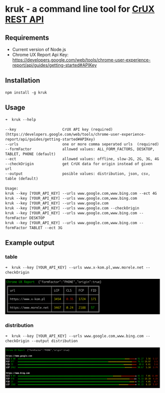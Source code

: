 # kruk - a command line tool for [CrUX REST API](https://developers.google.com/web/tools/chrome-user-experience-report/api/guides/getting-started)


## Requirements
	
- Current version of Node.js
- Chrome UX Report Api Key: https://developers.google.com/web/tools/chrome-user-experience-report/api/guides/getting-started#APIKey

## Installation

	npm install -g kruk

## Usage
	➜  kruk --help

	--key                     CrUX API key (required) (https://developers.google.com/web/tools/chrome-user-experience-report/api/guides/getting-started#APIKey)
	--urls                    one or more comma seperated urls  (required)
	--formFactor              allowed values: ALL_FORM_FACTORS, DESKTOP, TABLET, PHONE (default)
	--ect                     allowed values: offline, slow-2G, 2G, 3G, 4G
	--checkOrigin             get CrUX data for origin instead of given url
	--output                  posible values: distribution, json, csv, table (default)

	Usage:
	kruk --key [YOUR_API_KEY] --urls www.google.com,www.bing.com --ect 4G
	kruk --key [YOUR_API_KEY] --urls www.google.com,www.bing.com
	kruk --key [YOUR_API_KEY] --urls www.google.com
	kruk --key [YOUR_API_KEY] --urls www.google.com --checkOrigin
	kruk --key [YOUR_API_KEY] --urls www.google.com,www.bing.com --formFactor DESKTOP
	kruk --key [YOUR_API_KEY] --urls www.google.com,www.bing.com --formFactor TABLET --ect 3G

## Example output

### table

	➜  kruk --key [YOUR_API_KEY] --urls www.x-kom.pl,www.morele.net --checkOrigin

![table](example/kruk-table.png)


### distribution

	➜  kruk --key [YOUR_API_KEY] --urls www.google.com,www.bing.com --checkOrigin --output distribution

![table](example/kruk-distribution.png)





